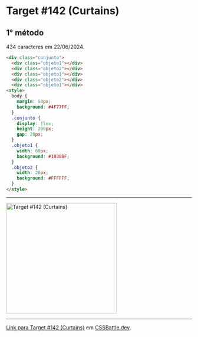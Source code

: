 # Target #142 (Curtains)

## 1° método

434 caracteres em 22/06/2024.

```HTML
<div class="conjunto">
  <div class="objeto1"></div>
  <div class="objeto2"></div>
  <div class="objeto1"></div>
  <div class="objeto2"></div>
  <div class="objeto1"></div>
<style>
  body {
    margin: 50px;
    background: #4F77FF;
  }
  .conjunto {
    display: flex;
    height: 200px;
    gap: 20px;
  }
  .objeto1 {
    width: 60px;
    background: #1038BF;
  }
  .objeto2 {
    width: 20px;
    background: #FFFFFF;
  }
</style>
```

---
<img src="https://cssbattle.dev/targets/142.png" title="Target #142 (Curtains)" width="300px">

---

[Link para Target #142 (Curtains)](https://cssbattle.dev/play/142) em [CSSBattle.dev](https://cssbattle.dev/).